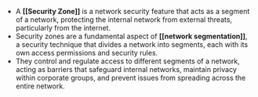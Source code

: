 - A **[[Security Zone]]** is a network security feature that acts as a segment of a network, protecting the internal network from external threats, particularly from the internet.
- Security zones are a fundamental aspect of **[[network segmentation]]**, a security technique that divides a network into segments, each with its own access permissions and security rules.
- They control and regulate access to different segments of a network, acting as barriers that safeguard internal networks, maintain privacy within corporate groups, and prevent issues from spreading across the entire network.